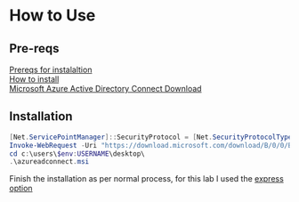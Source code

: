 # How to Use

## Pre-reqs  

[Prereqs for instalaltion](https://docs.microsoft.com/en-us/azure/active-directory/hybrid/how-to-connect-install-prerequisites)  
[How to install](https://docs.microsoft.com/en-us/azure/active-directory/hybrid/how-to-connect-install-select-installation)  
[Microsoft Azure Active Directory Connect Download](https://go.microsoft.com/fwlink/?LinkId=615771)

## Installation  

```powershell
[Net.ServicePointManager]::SecurityProtocol = [Net.SecurityProtocolType]::Tls12
Invoke-WebRequest -Uri "https://download.microsoft.com/download/B/0/0/B00291D0-5A83-4DE7-86F5-980BC00DE05A/AzureADConnect.msi" -OutFile "c:\users\$env:USERNAME\desktop\azureadconnect.msi"
cd c:\users\$env:USERNAME\desktop\
.\azureadconnect.msi
```

Finish the installation as per normal process, for this lab I used the [express option](https://docs.microsoft.com/en-us/azure/active-directory/hybrid/how-to-connect-install-express)